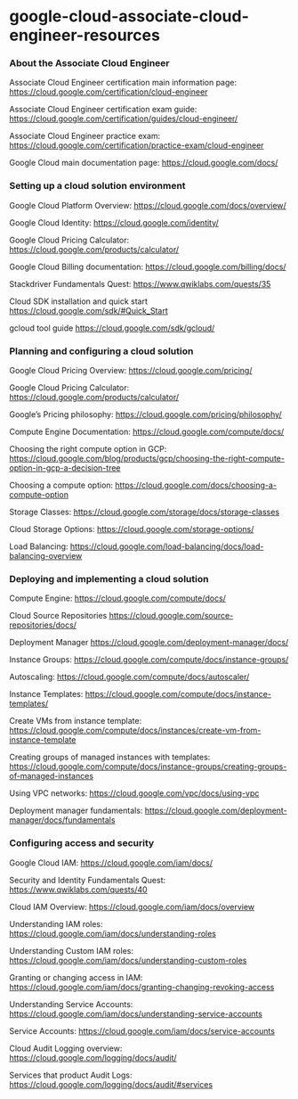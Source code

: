 # google-cloud-associate-cloud-engineer-resources

### About the Associate Cloud Engineer

Associate Cloud Engineer certification main information page: https://cloud.google.com/certification/cloud-engineer

Associate Cloud Engineer certification exam guide: https://cloud.google.com/certification/guides/cloud-engineer/

Associate Cloud Engineer practice exam: https://cloud.google.com/certification/practice-exam/cloud-engineer

Google Cloud main documentation page: https://cloud.google.com/docs/


### Setting up a cloud solution environment

Google Cloud Platform Overview:  https://cloud.google.com/docs/overview/

Google Cloud Identity:  https://cloud.google.com/identity/

Google Cloud Pricing Calculator:  https://cloud.google.com/products/calculator/

Google Cloud Billing documentation: https://cloud.google.com/billing/docs/

Stackdriver Fundamentals Quest:  https://www.qwiklabs.com/quests/35

Cloud SDK installation and quick start   https://cloud.google.com/sdk/#Quick_Start

gcloud tool guide   https://cloud.google.com/sdk/gcloud/


### Planning and configuring a cloud solution

Google Cloud Pricing Overview:  https://cloud.google.com/pricing/

Google Cloud Pricing Calculator:  https://cloud.google.com/products/calculator/

Google’s Pricing philosophy: https://cloud.google.com/pricing/philosophy/

Compute Engine Documentation:  https://cloud.google.com/compute/docs/

Choosing the right compute option in GCP:  https://cloud.google.com/blog/products/gcp/choosing-the-right-compute-option-in-gcp-a-decision-tree

Choosing a compute option: https://cloud.google.com/docs/choosing-a-compute-option

Storage Classes:  https://cloud.google.com/storage/docs/storage-classes

Cloud Storage Options:  https://cloud.google.com/storage-options/

Load Balancing:  https://cloud.google.com/load-balancing/docs/load-balancing-overview




### Deploying and implementing a cloud solution

Compute Engine:  https://cloud.google.com/compute/docs/

Cloud Source Repositories   https://cloud.google.com/source-repositories/docs/

Deployment Manager   https://cloud.google.com/deployment-manager/docs/

Instance Groups:  https://cloud.google.com/compute/docs/instance-groups/

Autoscaling:  https://cloud.google.com/compute/docs/autoscaler/

Instance Templates:  https://cloud.google.com/compute/docs/instance-templates/

Create VMs from instance template:  https://cloud.google.com/compute/docs/instances/create-vm-from-instance-template

Creating groups of managed instances with templates:  https://cloud.google.com/compute/docs/instance-groups/creating-groups-of-managed-instances

Using VPC networks:  https://cloud.google.com/vpc/docs/using-vpc

Deployment manager fundamentals:  https://cloud.google.com/deployment-manager/docs/fundamentals


### Configuring access and security

Google Cloud IAM:  https://cloud.google.com/iam/docs/

Security and Identity Fundamentals Quest:  https://www.qwiklabs.com/quests/40

Cloud IAM Overview:  https://cloud.google.com/iam/docs/overview

Understanding IAM roles:  https://cloud.google.com/iam/docs/understanding-roles

Understanding Custom IAM roles:  https://cloud.google.com/iam/docs/understanding-custom-roles

Granting or changing access in IAM:  https://cloud.google.com/iam/docs/granting-changing-revoking-access

Understanding Service Accounts:  https://cloud.google.com/iam/docs/understanding-service-accounts

Service Accounts:  https://cloud.google.com/iam/docs/service-accounts

Cloud Audit Logging overview: https://cloud.google.com/logging/docs/audit/

Services that product Audit Logs:  https://cloud.google.com/logging/docs/audit/#services
